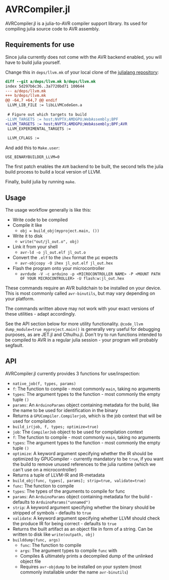 # AVRCompiler.jl

AVRCompiler.jl is a julia-to-AVR compiler support library. Its used for compiling julia source code to AVR assembly.

## Requirements for use

Since julia currently does not come with the AVR backend enabled, you will have to build julia yourself.

Change this in `deps/llvm.mk` of your local clone of the [julialang repository](https://github.com/JuliaLang/julia):

```patch
diff --git a/deps/llvm.mk b/deps/llvm.mk
index 5d297b6c36..3a7720bd71 100644
--- a/deps/llvm.mk
+++ b/deps/llvm.mk
@@ -64,7 +64,7 @@ endif
 LLVM_LIB_FILE := libLLVMCodeGen.a
 
 # Figure out which targets to build
-LLVM_TARGETS := host;NVPTX;AMDGPU;WebAssembly;BPF
+LLVM_TARGETS := host;NVPTX;AMDGPU;WebAssembly;BPF;AVR
 LLVM_EXPERIMENTAL_TARGETS :=
 
 LLVM_CFLAGS :=
```

And add this to `Make.user`:

```text
USE_BINARYBUILDER_LLVM=0  
```

The first patch enables the `AVR` backend to be built, the second tells the julia build process to build a local version of LLVM.

Finally, build julia by running `make`.

## Usage

The usage workflow generally is like this:

 * Write code to be compiled
 * Compile it like 
   * `obj = build_obj(myproject.main, ())`
 * Write it to disk
   * `write("out/jl_out.o", obj)`
 * Link it from your shell
   * `avr-ld -o jl_out.elf jl_out.o`
 * Convert the `.elf` to the `ihex` format the µc expects
   * `avr-objcopy -O ihex jl_out.elf jl_out.hex`
 * Flash the program onto your microcontroller
   * `avrdude -V -c arduino -p <MICROCONTROLLER NAME> -P <MOUNT PATH OF YOUR MICROCONTROLLER> -U flash:w:jl_out.hex`

These commands require an AVR buildchain to be installed on your device. This is most commonly called `avr-binutils`, but may vary
depending on your platform.

The commands written above may not work with your exact versions of these utilities - adapt accordingly.

See the API section below for more utility functionality. `@code_llvm dump_module=true myproject.main()` is generally very useful for
debugging purposes, as are JET.jl and Cthulhu.jl. Don't try to run functions intended to be compiled to AVR in a regular julia session - 
your program will probably segfault.

## API

AVRCompiler.jl currently provides 3 functions for use/inspection:

 * `native_job(f, types, params)`
  * `f`: The function to compile - most commonly `main`, taking no arguments
  * `types`: The argument types to the function - most commonly the empty tuple `()`
  * `params`: An `ArduinoParams` object containing metadata for the build, like the name to be used for identification in the binary
  * Returns a `GPUCompiler.Compilerjob`, which is the job context that will be used for compilation
 * `build_ir(job, f, types; optimize=true)`
  * `job`: The `CompilerJob` object to be used for compilation context
  * `f`: The function to compile - most commonly `main`, taking no arguments
  * `types`: The argument types to the function - most commonly the empty tuple `()`
  * `optimize`: A keyword argument specifying whether the IR should be optimized by GPUCompiler - currently mandatory to be `true`, if you want the build to remove unused references to the julia runtime (which we can't use on a microcontroller)
  * Returns a tuple of LLVM-IR and IR-metadata
 * `build_obj(func, types[, params]; strip=true, validate=true)`
  * `func`: The function to compile
  * `types`: The types of the arguments to compile for func
  * `params`: An `ArduinoParams` object containing metadata for the build - defaults to `ArduinoParams("unnamed")`
  * `strip`: A keyword argument specifying whether the binary should be stripped of symbols - defaults to `true`
  * `validate`: A keyword argument specifying whether LLVM should check the produce IR for being correct - defaults to `true`
  * Returns the built artifact as an object file in form of a string. Can be written to disk like `write(outpath, obj)`
* `builddump(func, args)`
  * `func`: The function to compile
  * `args`: The argument types to compile `func` with
  * Compiles & ultimately prints a decompiled dump of the unlinked object file
  * Requires `avr-objdump` to be installed on your system (most commonly installable under the name `avr-binutils`)